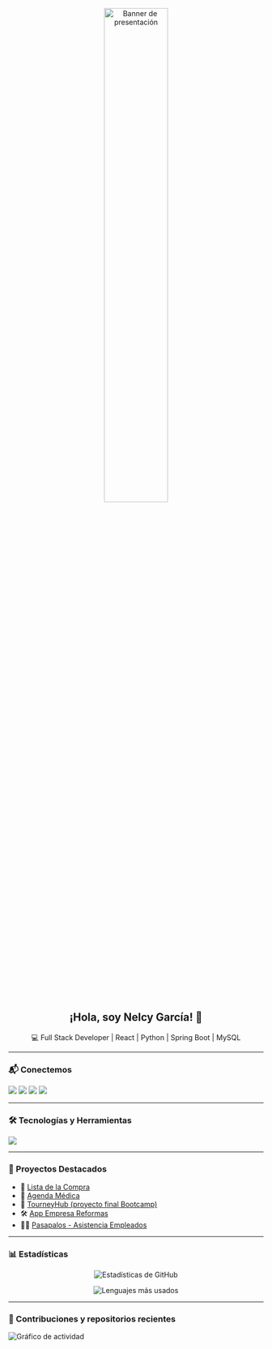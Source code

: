 <p align="center">
  <img src="./banner-nelcy.png" alt="Banner de presentación" width="50%" />
</p>

<h2 align="center">¡Hola, soy Nelcy García! 👋</h2>
<p align="center">
  💻 Full Stack Developer | React | Python | Spring Boot | MySQL
</p>

---

### 📬 Conectemos
<p align="left">
  <a href="https://www.linkedin.com/in/nelcy-garcia/" target="blank"><img src="https://img.shields.io/badge/LinkedIn-0077B5?style=for-the-badge&logo=linkedin&logoColor=white"/></a>
  <a href="mailto:nelcygarcia22@gmail.com" target="blank"><img src="https://img.shields.io/badge/Gmail-D14836?style=for-the-badge&logo=gmail&logoColor=white"/></a>
  <a href="https://github.com/nelcygarcia" target="blank"><img src="https://img.shields.io/badge/GitHub-100000?style=for-the-badge&logo=github&logoColor=white"/></a>
  <a href="https://discordapp.com/users/nelcygarcia" target="blank"><img src="https://img.shields.io/badge/Discord-5865F2?style=for-the-badge&logo=discord&logoColor=white"/></a>
</p>

---

### 🛠️ Tecnologías y Herramientas
<p>
  <img src="https://skillicons.dev/icons?i=html,css,js,react,python,spring,mysql,bootstrap,jwt,vercel,render,postman,git,github" />
</p>

---

### 🌟 Proyectos Destacados

- 🛒 [Lista de la Compra](https://github.com/nelcygarcia/lista-compra)
- 📒 [Agenda Médica](https://github.com/nelcygarcia/agenda-medica)
- 🚀 [TourneyHub (proyecto final Bootcamp)](https://github.com/nelcygarcia/tourneyhub)
- 🛠️ [App Empresa Reformas](https://github.com/nelcygarcia/app-reformas)
- 👨‍🍳 [Pasapalos - Asistencia Empleados](https://github.com/nelcygarcia/pasapalos)

---

### 📊 Estadísticas
<p align="center">
  <img src="https://github-readme-stats.vercel.app/api?username=nelcygarcia&show_icons=true&theme=tokyonight" alt="Estadísticas de GitHub" />
</p>

<p align="center">
  <img src="https://github-readme-stats.vercel.app/api/top-langs/?username=nelcygarcia&layout=compact&theme=tokyonight" alt="Lenguajes más usados"/>
</p>

---

### 📌 Contribuciones y repositorios recientes
<p align="left">
  <img src="https://activity-graph.herokuapp.com/graph?username=nelcygarcia&theme=tokyonight" alt="Gráfico de actividad" />
</p>
